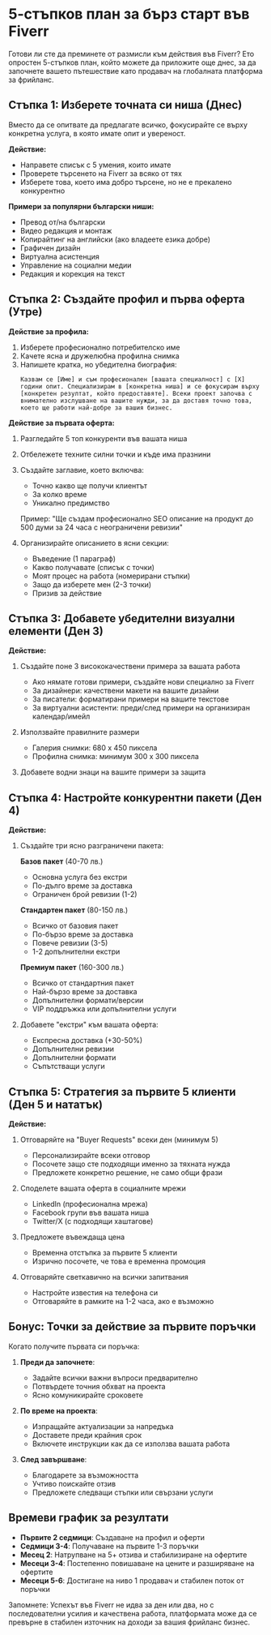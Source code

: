 # 5-стъпков план за бърз старт във Fiverr

Готови ли сте да преминете от размисли към действия във Fiverr? Ето опростен 5-стъпков план, който можете да приложите още днес, за да започнете вашето пътешествие като продавач на глобалната платформа за фрийланс.

## Стъпка 1: Изберете точната си ниша (Днес)

Вместо да се опитвате да предлагате всичко, фокусирайте се върху конкретна услуга, в която имате опит и увереност.

**Действие:**
- Направете списък с 5 умения, които имате
- Проверете търсенето на Fiverr за всяко от тях
- Изберете това, което има добро търсене, но не е прекалено конкурентно

**Примери за популярни български ниши:**
- Превод от/на български
- Видео редакция и монтаж
- Копирайтинг на английски (ако владеете езика добре)
- Графичен дизайн
- Виртуална асистенция
- Управление на социални медии
- Редакция и корекция на текст

## Стъпка 2: Създайте профил и първа оферта (Утре)

**Действие за профила:**
1. Изберете професионално потребителско име
2. Качете ясна и дружелюбна профилна снимка
3. Напишете кратка, но убедителна биография:
   ```
   Казвам се [Име] и съм професионален [вашата специалност] с [X] години опит. Специализирам в [конкретна ниша] и се фокусирам върху [конкретен резултат, който предоставяте]. Всеки проект започва с внимателно изслушване на вашите нужди, за да доставя точно това, което ще работи най-добре за вашия бизнес.
   ```

**Действие за първата оферта:**
1. Разгледайте 5 топ конкуренти във вашата ниша
2. Отбележете техните силни точки и къде има празнини
3. Създайте заглавие, което включва:
   - Точно какво ще получи клиентът
   - За колко време
   - Уникално предимство
   
   Пример: "Ще създам професионално SEO описание на продукт до 500 думи за 24 часа с неограничени ревизии"

4. Организирайте описанието в ясни секции:
   - Въведение (1 параграф)
   - Какво получавате (списък с точки)
   - Моят процес на работа (номерирани стъпки)
   - Защо да изберете мен (2-3 точки)
   - Призив за действие

## Стъпка 3: Добавете убедителни визуални елементи (Ден 3)

**Действие:**
1. Създайте поне 3 висококачествени примера за вашата работа
   - Ако нямате готови примери, създайте нови специално за Fiverr
   - За дизайнери: качествени макети на вашите дизайни
   - За писатели: форматирани примери на вашите текстове
   - За виртуални асистенти: преди/след примери на организиран календар/имейл

2. Използвайте правилните размери
   - Галерия снимки: 680 x 450 пиксела
   - Профилна снимка: минимум 300 x 300 пиксела

3. Добавете водни знаци на вашите примери за защита

## Стъпка 4: Настройте конкурентни пакети (Ден 4)

**Действие:**
1. Създайте три ясно разграничени пакета:

   **Базов пакет** (40-70 лв.)
   - Основна услуга без екстри
   - По-дълго време за доставка
   - Ограничен брой ревизии (1-2)

   **Стандартен пакет** (80-150 лв.)
   - Всичко от базовия пакет
   - По-бързо време за доставка
   - Повече ревизии (3-5)
   - 1-2 допълнителни екстри

   **Премиум пакет** (160-300 лв.)
   - Всичко от стандартния пакет
   - Най-бързо време за доставка
   - Допълнителни формати/версии
   - VIP поддръжка или допълнителни услуги

2. Добавете "екстри" към вашата оферта:
   - Експресна доставка (+30-50%)
   - Допълнителни ревизии
   - Допълнителни формати
   - Съпътстващи услуги

## Стъпка 5: Стратегия за първите 5 клиенти (Ден 5 и нататък)

**Действие:**
1. Отговаряйте на "Buyer Requests" всеки ден (минимум 5)
   - Персонализирайте всеки отговор
   - Посочете защо сте подходящи именно за тяхната нужда
   - Предложете конкретно решение, не само общи фрази

2. Споделете вашата оферта в социалните мрежи
   - LinkedIn (професионална мрежа)
   - Facebook групи във вашата ниша
   - Twitter/X (с подходящи хаштагове)

3. Предложете въвеждаща цена
   - Временна отстъпка за първите 5 клиенти
   - Изрично посочете, че това е временна промоция

4. Отговаряйте светкавично на всички запитвания
   - Настройте известия на телефона си
   - Отговаряйте в рамките на 1-2 часа, ако е възможно

## Бонус: Точки за действие за първите поръчки

Когато получите първата си поръчка:

1. **Преди да започнете**:
   - Задайте всички важни въпроси предварително
   - Потвърдете точния обхват на проекта
   - Ясно комуникирайте сроковете

2. **По време на проекта**:
   - Изпращайте актуализации за напредъка
   - Доставете преди крайния срок
   - Включете инструкции как да се използва вашата работа

3. **След завършване**:
   - Благодарете за възможността
   - Учтиво поискайте отзив
   - Предложете следващи стъпки или свързани услуги

## Времеви график за резултати

- **Първите 2 седмици**: Създаване на профил и оферти
- **Седмици 3-4**: Получаване на първите 1-3 поръчки
- **Месец 2**: Натрупване на 5+ отзива и стабилизиране на офертите
- **Месеци 3-4**: Постепенно повишаване на цените и разширяване на офертите
- **Месеци 5-6**: Достигане на ниво 1 продавач и стабилен поток от поръчки

Запомнете: Успехът във Fiverr не идва за ден или два, но с последователни усилия и качествена работа, платформата може да се превърне в стабилен източник на доходи за вашия фрийланс бизнес.
